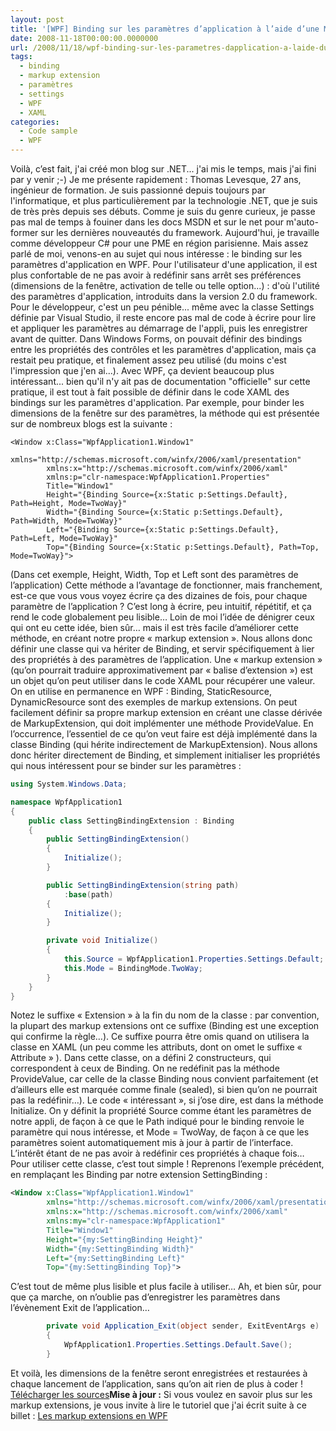 ```yaml
---
layout: post
title: '[WPF] Binding sur les paramètres d’application à l’aide d’une Markup extension'
date: 2008-11-18T00:00:00.0000000
url: /2008/11/18/wpf-binding-sur-les-parametres-dapplication-a-laide-dune-markup-extension/
tags:
  - binding
  - markup extension
  - paramètres
  - settings
  - WPF
  - XAML
categories:
  - Code sample
  - WPF
---
```


Voilà, c’est fait, j'ai créé mon blog sur .NET... j'ai mis le temps, mais j'ai fini par y venir ;-)  Je me présente rapidement : Thomas Levesque, 27 ans, ingénieur de formation. Je suis passionné depuis toujours par l'informatique, et plus particulièrement par la technologie .NET, que je suis de très près depuis ses débuts. Comme je suis du genre curieux, je passe pas mal de temps à fouiner dans les docs MSDN et sur le net pour m'auto-former sur les dernières nouveautés du framework. Aujourd'hui, je travaille comme développeur C# pour une PME en région parisienne.  Mais assez parlé de moi, venons-en au sujet qui nous intéresse : le binding sur les paramètres d'application en WPF.  Pour l'utilisateur d'une application, il est plus confortable de ne pas avoir à redéfinir sans arrêt ses préférences (dimensions de la fenêtre, activation de telle ou telle option...) : d'où l'utilité des paramètres d'application, introduits dans la version 2.0 du framework. Pour le développeur, c'est un peu pénible... même avec la classe Settings définie par Visual Studio, il reste encore pas mal de code à écrire pour lire et appliquer les paramètres au démarrage de l'appli, puis les enregistrer avant de quitter.  Dans Windows Forms, on pouvait définir des bindings entre les propriétés des contrôles et les paramètres d'application, mais ça restait peu pratique, et finalement assez peu utilisé (du moins c'est l'impression que j'en ai...).  Avec WPF, ça devient beaucoup plus intéressant... bien qu'il n'y ait pas de documentation "officielle" sur cette pratique, il est tout à fait possible de définir dans le code XAML des bindings sur les paramètres d'application. Par exemple, pour binder les dimensions de la fenêtre sur des paramètres, la méthode qui est présentée sur de nombreux blogs est la suivante :  
```
<Window x:Class="WpfApplication1.Window1"
        xmlns="http://schemas.microsoft.com/winfx/2006/xaml/presentation"
        xmlns:x="http://schemas.microsoft.com/winfx/2006/xaml"
        xmlns:p="clr-namespace:WpfApplication1.Properties"
        Title="Window1"
        Height="{Binding Source={x:Static p:Settings.Default}, Path=Height, Mode=TwoWay}"
        Width="{Binding Source={x:Static p:Settings.Default}, Path=Width, Mode=TwoWay}"
        Left="{Binding Source={x:Static p:Settings.Default}, Path=Left, Mode=TwoWay}"
        Top="{Binding Source={x:Static p:Settings.Default}, Path=Top, Mode=TwoWay}">
```
  (Dans cet exemple, Height, Width, Top et Left sont des paramètres de l’application)  Cette méthode a l’avantage de fonctionner, mais franchement, est-ce que vous vous voyez écrire ça des dizaines de fois, pour chaque paramètre de l’application ? C’est long à écrire, peu intuitif, répétitif, et ça rend le code globalement peu lisible…  Loin de moi l’idée de dénigrer ceux qui ont eu cette idée, bien sûr… mais il est très facile d’améliorer cette méthode, en créant notre propre « markup extension ». Nous allons donc définir une classe qui va hériter de Binding, et servir spécifiquement à lier des propriétés à des paramètres de l’application.  Une « markup extension » (qu’on pourrait traduire approximativement par « balise d’extension ») est un objet qu’on peut utiliser dans le code XAML pour récupérer une valeur. On en utilise en permanence en WPF : Binding, StaticResource, DynamicResource sont des exemples de markup extensions.  On peut facilement définir sa propre markup extension en créant une classe dérivée de MarkupExtension, qui doit implémenter une méthode ProvideValue. En l’occurrence, l’essentiel de ce qu’on veut faire est déjà implémenté dans la classe Binding (qui hérite indirectement de MarkupExtension). Nous allons donc hériter directement de Binding, et simplement initialiser les propriétés qui nous intéressent pour se binder sur les paramètres :  
```csharp
using System.Windows.Data;

namespace WpfApplication1
{
    public class SettingBindingExtension : Binding
    {
        public SettingBindingExtension()
        {
            Initialize();
        }

        public SettingBindingExtension(string path)
            :base(path)
        {
            Initialize();
        }

        private void Initialize()
        {
            this.Source = WpfApplication1.Properties.Settings.Default;
            this.Mode = BindingMode.TwoWay;
        }
    }
}
```
  Notez le suffixe « Extension » à la fin du nom de la classe : par convention, la plupart des markup extensions ont ce suffixe (Binding est une exception qui confirme la règle…). Ce suffixe pourra être omis quand on utilisera la classe en XAML (un peu comme les attributs, dont on omet le suffixe « Attribute » ).  Dans cette classe, on a défini 2 constructeurs, qui correspondent à ceux de Binding. On ne redéfinit pas la méthode ProvideValue, car celle de la classe Binding nous convient parfaitement (et d’ailleurs elle est marquée comme finale (sealed), si bien qu’on ne pourrait pas la redéfinir…). Le code « intéressant », si j’ose dire, est dans la méthode Initialize. On y définit la propriété Source comme étant les paramètres de notre appli, de façon à ce que le Path indiqué pour le binding renvoie le paramètre qui nous intéresse, et Mode = TwoWay, de façon à ce que les paramètres soient automatiquement mis à jour à partir de l’interface. L’intérêt étant de ne pas avoir à redéfinir ces propriétés à chaque fois…  Pour utiliser cette classe, c’est tout simple ! Reprenons l’exemple précédent, en remplaçant les Binding par notre extension SettingBinding :  
```xml
<Window x:Class="WpfApplication1.Window1"
        xmlns="http://schemas.microsoft.com/winfx/2006/xaml/presentation"
        xmlns:x="http://schemas.microsoft.com/winfx/2006/xaml"
        xmlns:my="clr-namespace:WpfApplication1"
        Title="Window1"
        Height="{my:SettingBinding Height}"
        Width="{my:SettingBinding Width}"
        Left="{my:SettingBinding Left}"
        Top="{my:SettingBinding Top}">
```
  C’est tout de même plus lisible et plus facile à utiliser…  Ah, et bien sûr, pour que ça marche, on n’oublie pas d’enregistrer les paramètres dans l’évènement Exit de l’application…  
```csharp
        private void Application_Exit(object sender, ExitEventArgs e)
        {
            WpfApplication1.Properties.Settings.Default.Save();
        }
```
  Et voilà, les dimensions de la fenêtre seront enregistrées et restaurées à chaque lancement de l’application, sans qu’on ait rien de plus à coder !  [Télécharger les sources](http://www.thomaslevesque.fr/files/2012/06/SettingBindingSample.zip)**Mise à jour :** Si vous voulez en savoir plus sur les markup extensions, je vous invite à lire le tutoriel que j'ai écrit suite à ce billet : [Les markup extensions en WPF](http://tlevesque.developpez.com/dotnet/wpf-markup-extensions/)

